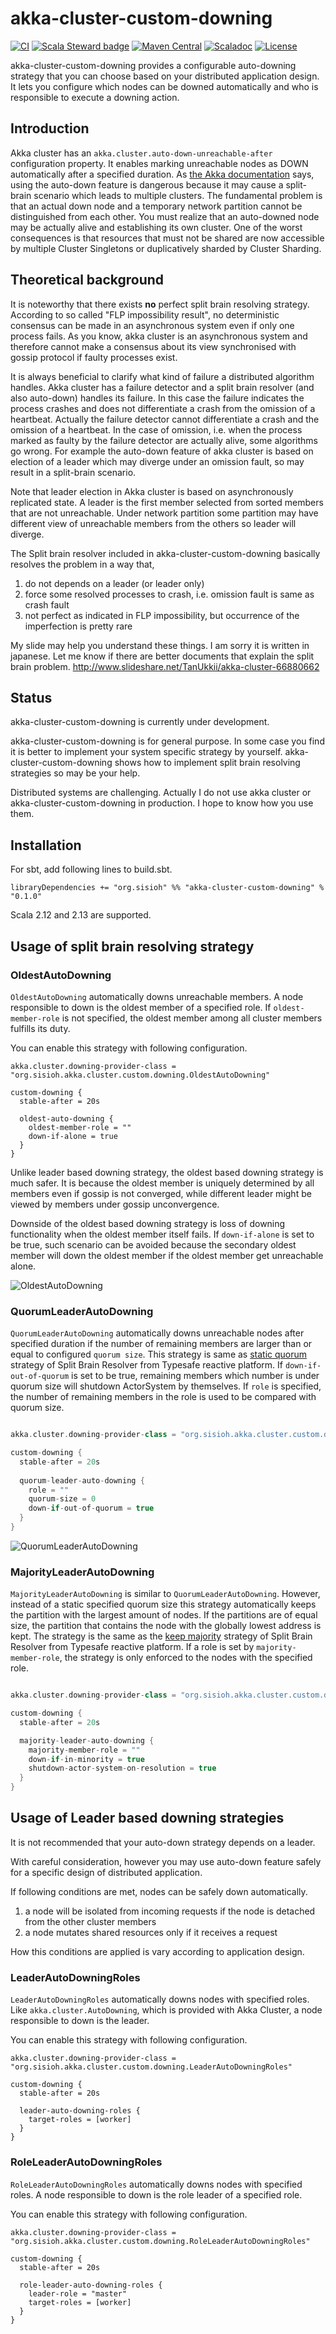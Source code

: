 #  akka-cluster-custom-downing

[![CI](https://github.com/sisioh/akka-cluster-custom-downing/workflows/CI/badge.svg)](https://github.com/sisioh/akka-cluster-custom-downing/actions?query=workflow%3ACI)
[![Scala Steward badge](https://img.shields.io/badge/Scala_Steward-helping-blue.svg?style=flat&logo=data:image/png;base64,iVBORw0KGgoAAAANSUhEUgAAAA4AAAAQCAMAAAARSr4IAAAAVFBMVEUAAACHjojlOy5NWlrKzcYRKjGFjIbp293YycuLa3pYY2LSqql4f3pCUFTgSjNodYRmcXUsPD/NTTbjRS+2jomhgnzNc223cGvZS0HaSD0XLjbaSjElhIr+AAAAAXRSTlMAQObYZgAAAHlJREFUCNdNyosOwyAIhWHAQS1Vt7a77/3fcxxdmv0xwmckutAR1nkm4ggbyEcg/wWmlGLDAA3oL50xi6fk5ffZ3E2E3QfZDCcCN2YtbEWZt+Drc6u6rlqv7Uk0LdKqqr5rk2UCRXOk0vmQKGfc94nOJyQjouF9H/wCc9gECEYfONoAAAAASUVORK5CYII=)](https://scala-steward.org)
[![Maven Central](https://maven-badges.herokuapp.com/maven-central/org.sisioh/akka-cluster-custom-downing_2.13/badge.svg)](https://maven-badges.herokuapp.com/maven-central/com.github.j5ik2o/akka-persistence-dynamodb-journal_2.13)
[![Scaladoc](http://javadoc-badge.appspot.com/org.sisioh/akka-cluster-custom-downing_2.13.svg?label=scaladoc)](http://javadoc-badge.appspot.com/org.sisioh/akka-cluster-custom-downing_2.13/com/github/j5ik2o/akka/persistence/dynamodb/index.html?javadocio=true)
[![License](https://img.shields.io/badge/License-Apache%202.0-blue.svg)](https://opensource.org/licenses/Apache-2.0)

akka-cluster-custom-downing provides a configurable auto-downing strategy that you can choose based on your distributed application design.
It lets you configure which nodes can be downed automatically and who is responsible to execute a downing action.


## Introduction

Akka cluster has an `akka.cluster.auto-down-unreachable-after` configuration property.
It enables marking unreachable nodes as DOWN automatically after a specified duration.
As [the Akka documentation](http://doc.akka.io/docs/akka/current/scala/cluster-usage.html#Automatic_vs__Manual_Downing) says, 
using the auto-down feature is dangerous because it may cause a split-brain scenario which leads to multiple clusters.
The fundamental problem is that an actual down node and a temporary network partition cannot be distinguished from each other.
You must realize that an auto-downed node may be actually alive and establishing its own cluster.  One of the worst consequences is that resources that must not be shared are now accessible by multiple Cluster Singletons or duplicatively sharded by Cluster Sharding.

## Theoretical background

It is noteworthy that there exists **no** perfect split brain resolving strategy. 
According to so called "FLP impossibility result", no deterministic consensus can be made in an asynchronous system even if only one process fails.
As you know, akka cluster is an asynchronous system and therefore cannot make a consensus about its view synchronised with gossip protocol if faulty processes exist.

It is always beneficial to clarify what kind of failure a distributed algorithm handles.
Akka cluster has a failure detector and a split brain resolver (and also auto-down) handles its failure.
In this case the failure indicates the process crashes and does not differentiate a crash from the omission of a heartbeat.
Actually the failure detector cannot differentiate a crash and the omission of a heartbeat. 
In the case of omission, i.e. when the process marked as faulty by the failure detector are actually alive, some algorithms go wrong.
For example the auto-down feature of akka cluster is based on election of a leader which may diverge under an omission fault, so may result in a split-brain scenario.

Note that leader election in Akka cluster is based on asynchronously replicated state.
A leader is the first member selected from sorted members that are not unreachable.
Under network partition some partition may have different view of unreachable members from the others so leader will diverge.

The Split brain resolver included in akka-cluster-custom-downing basically resolves the problem in a way that,

1. do not depends on a leader (or leader only)
1. force some resolved processes to crash, i.e. omission fault is same as crash fault
1. not perfect as indicated in FLP impossibility, but occurrence of the imperfection is pretty rare

My slide may help you understand these things. I am sorry it is written in japanese. Let me know if there are better documents that explain the split brain problem.
http://www.slideshare.net/TanUkkii/akka-cluster-66880662

## Status

akka-cluster-custom-downing is currently under development.

akka-cluster-custom-downing is for general purpose.
In some case you find it is better to implement your system specific strategy by yourself.
akka-cluster-custom-downing shows how to implement split brain resolving strategies so may be your help.

Distributed systems are challenging. Actually I do not use akka cluster or akka-cluster-custom-downing in production.
I hope to know how you use them.

## Installation

For sbt, add following lines to build.sbt.

```
libraryDependencies += "org.sisioh" %% "akka-cluster-custom-downing" % "0.1.0"
```

Scala 2.12 and 2.13 are supported.

## Usage of split brain resolving strategy

### OldestAutoDowning

`OldestAutoDowning` automatically downs unreachable members.
A node responsible to down is the oldest member of a specified role.
If `oldest-member-role` is not specified, the oldest member among all cluster members fulfills its duty.

You can enable this strategy with following configuration.

```
akka.cluster.downing-provider-class = "org.sisioh.akka.cluster.custom.downing.OldestAutoDowning"

custom-downing {
  stable-after = 20s
  
  oldest-auto-downing {
    oldest-member-role = ""
    down-if-alone = true
  }
}
```

Unlike leader based downing strategy, the oldest based downing strategy is much safer.
It is because the oldest member is uniquely determined by all members even if gossip is not converged, 
while different leader might be viewed by members under gossip unconvergence.

Downside of the oldest based downing strategy is loss of downing functionality when the oldest member itself fails.
If `down-if-alone` is set to be true, such scenario can be avoided because the secondary oldest member will down the oldest member if the oldest member get unreachable alone.

![OldestAutoDowning](img/keep_oldest.png)

### QuorumLeaderAutoDowning

`QuorumLeaderAutoDowning` automatically downs unreachable nodes after specified duration if the number of remaining members are larger than or equal to configured `quorum size`.
This strategy is same as [static quorum](http://doc.akka.io/docs/akka/rp-15v09p02/scala/split-brain-resolver.html#Static_Quorum) strategy of Split Brain Resolver from Typesafe reactive platform.
If `down-if-out-of-quorum` is set to be true, remaining members which number is under quorum size will shutdown ActorSystem by themselves.
If `role` is specified, the number of remaining members in the role is used to be compared with quorum size.

```scala

akka.cluster.downing-provider-class = "org.sisioh.akka.cluster.custom.downing.QuorumLeaderAutoDowning"

custom-downing {
  stable-after = 20s
  
  quorum-leader-auto-downing {
    role = ""
    quorum-size = 0
    down-if-out-of-quorum = true
  }
}

```

![QuorumLeaderAutoDowning](img/static_quorum.png)

### MajorityLeaderAutoDowning

`MajorityLeaderAutoDowning` is similar to `QuorumLeaderAutoDowning`. However, instead of a static specified quorum size this strategy automatically keeps the partition with the largest amount of nodes. If the partitions are of equal size, the partition that contains the node with the globally lowest address is kept. The strategy is the same as the [keep majority](http://doc.akka.io/docs/akka/rp-15v09p02/scala/split-brain-resolver.html#Keep_Majority) strategy of Split Brain Resolver from Typesafe reactive platform.
If a role is set by `majority-member-role`, the strategy is only enforced to the nodes with the specified role.

```scala

akka.cluster.downing-provider-class = "org.sisioh.akka.cluster.custom.downing.MajorityLeaderAutoDowning"

custom-downing {
  stable-after = 20s

  majority-leader-auto-downing {
    majority-member-role = ""
    down-if-in-minority = true
    shutdown-actor-system-on-resolution = true
  }
}

```


## Usage of Leader based downing strategies

It is not recommended that your auto-down strategy depends on a leader.

With careful consideration, however you may use auto-down feature safely for a specific design of distributed application.

If following conditions are met, nodes can be safely down automatically.

1. a node will be isolated from incoming requests if the node is detached from the other cluster members
1. a node mutates shared resources only if it receives a request

How this conditions are applied is vary according to application design.


### LeaderAutoDowningRoles

`LeaderAutoDowningRoles` automatically downs nodes with specified roles.
Like `akka.cluster.AutoDowning`, which is provided with Akka Cluster, a node responsible to down is the leader.

You can enable this strategy with following configuration.

```
akka.cluster.downing-provider-class = "org.sisioh.akka.cluster.custom.downing.LeaderAutoDowningRoles"

custom-downing {
  stable-after = 20s

  leader-auto-downing-roles {
    target-roles = [worker]
  }
}
```


### RoleLeaderAutoDowningRoles

`RoleLeaderAutoDowningRoles` automatically downs nodes with specified roles.
A node responsible to down is the role leader of a specified role.

You can enable this strategy with following configuration.

```
akka.cluster.downing-provider-class = "org.sisioh.akka.cluster.custom.downing.RoleLeaderAutoDowningRoles"

custom-downing {
  stable-after = 20s
  
  role-leader-auto-downing-roles {
    leader-role = "master"
    target-roles = [worker]
  }
}
```
